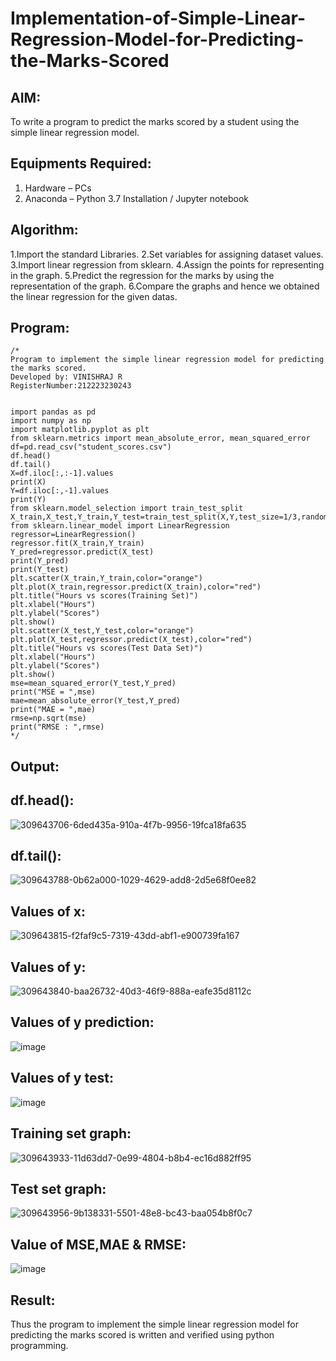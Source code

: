 # Implementation-of-Simple-Linear-Regression-Model-for-Predicting-the-Marks-Scored

## AIM:
To write a program to predict the marks scored by a student using the simple linear regression model.

## Equipments Required:
1. Hardware – PCs
2. Anaconda – Python 3.7 Installation / Jupyter notebook

## Algorithm:
1.Import the standard Libraries.
2.Set variables for assigning dataset values.
3.Import linear regression from sklearn. 
4.Assign the points for representing in the graph.
5.Predict the regression for the marks by using the representation of the graph.
6.Compare the graphs and hence we obtained the linear regression for the given datas.

## Program:
```
/*
Program to implement the simple linear regression model for predicting the marks scored.
Developed by: VINISHRAJ R
RegisterNumber:212223230243


import pandas as pd
import numpy as np
import matplotlib.pyplot as plt
from sklearn.metrics import mean_absolute_error, mean_squared_error
df=pd.read_csv("student_scores.csv")
df.head()
df.tail()
X=df.iloc[:,:-1].values
print(X)
Y=df.iloc[:,-1].values
print(Y)
from sklearn.model_selection import train_test_split
X_train,X_test,Y_train,Y_test=train_test_split(X,Y,test_size=1/3,random_state=0)
from sklearn.linear_model import LinearRegression
regressor=LinearRegression()
regressor.fit(X_train,Y_train)
Y_pred=regressor.predict(X_test)
print(Y_pred)
print(Y_test)
plt.scatter(X_train,Y_train,color="orange")
plt.plot(X_train,regressor.predict(X_train),color="red")
plt.title("Hours vs scores(Training Set)")
plt.xlabel("Hours")
plt.ylabel("Scores")
plt.show()
plt.scatter(X_test,Y_test,color="orange")
plt.plot(X_test,regressor.predict(X_test),color="red")
plt.title("Hours vs scores(Test Data Set)")
plt.xlabel("Hours")
plt.ylabel("Scores")
plt.show()
mse=mean_squared_error(Y_test,Y_pred)
print("MSE = ",mse)
mae=mean_absolute_error(Y_test,Y_pred)
print("MAE = ",mae)
rmse=np.sqrt(mse)
print("RMSE : ",rmse)
*/
```

## Output:
## df.head():
![309643706-6ded435a-910a-4f7b-9956-19fca18fa635](https://github.com/Vinishofficial/Implementation-of-Simple-Linear-Regression-Model-for-Predicting-the-Marks-Scored/assets/146931793/ef46c0f6-4447-4f56-8afc-fe318cb3608d)
## df.tail():
![309643788-0b62a000-1029-4629-add8-2d5e68f0ee82](https://github.com/Vinishofficial/Implementation-of-Simple-Linear-Regression-Model-for-Predicting-the-Marks-Scored/assets/146931793/017fdacf-7a01-49fb-8f18-b7a5775cc833)
## Values of x:
![309643815-f2faf9c5-7319-43dd-abf1-e900739fa167](https://github.com/Vinishofficial/Implementation-of-Simple-Linear-Regression-Model-for-Predicting-the-Marks-Scored/assets/146931793/5e05953c-0793-4a91-8a66-a5d8ef347e2e)
## Values of y:
![309643840-baa26732-40d3-46f9-888a-eafe35d8112c](https://github.com/Vinishofficial/Implementation-of-Simple-Linear-Regression-Model-for-Predicting-the-Marks-Scored/assets/146931793/6ff1ba6b-3660-4575-b74d-dde54aac85e6)
## Values of y prediction:
![image](https://github.com/Vinishofficial/Implementation-of-Simple-Linear-Regression-Model-for-Predicting-the-Marks-Scored/assets/146931793/0207ca65-32ff-431f-8a4e-5a256b3e9b31)
## Values of y test:
![image](https://github.com/Vinishofficial/Implementation-of-Simple-Linear-Regression-Model-for-Predicting-the-Marks-Scored/assets/146931793/727196ee-e3ca-4964-acfe-eb7b0b9ebb53)
## Training set graph:
![309643933-11d63dd7-0e99-4804-b8b4-ec16d882ff95](https://github.com/Vinishofficial/Implementation-of-Simple-Linear-Regression-Model-for-Predicting-the-Marks-Scored/assets/146931793/986f7110-1109-4855-9167-c9acc503bca8)
## Test set graph:
![309643956-9b138331-5501-48e8-bc43-baa054b8f0c7](https://github.com/Vinishofficial/Implementation-of-Simple-Linear-Regression-Model-for-Predicting-the-Marks-Scored/assets/146931793/c1275365-add5-4e06-8fda-52e99f3c2a6b)
## Value of MSE,MAE & RMSE:
![image](https://github.com/Vinishofficial/Implementation-of-Simple-Linear-Regression-Model-for-Predicting-the-Marks-Scored/assets/146931793/fe8fac50-634a-4a65-b207-1f9c39870dbe)










## Result:
Thus the program to implement the simple linear regression model for predicting the marks scored is written and verified using python programming.
